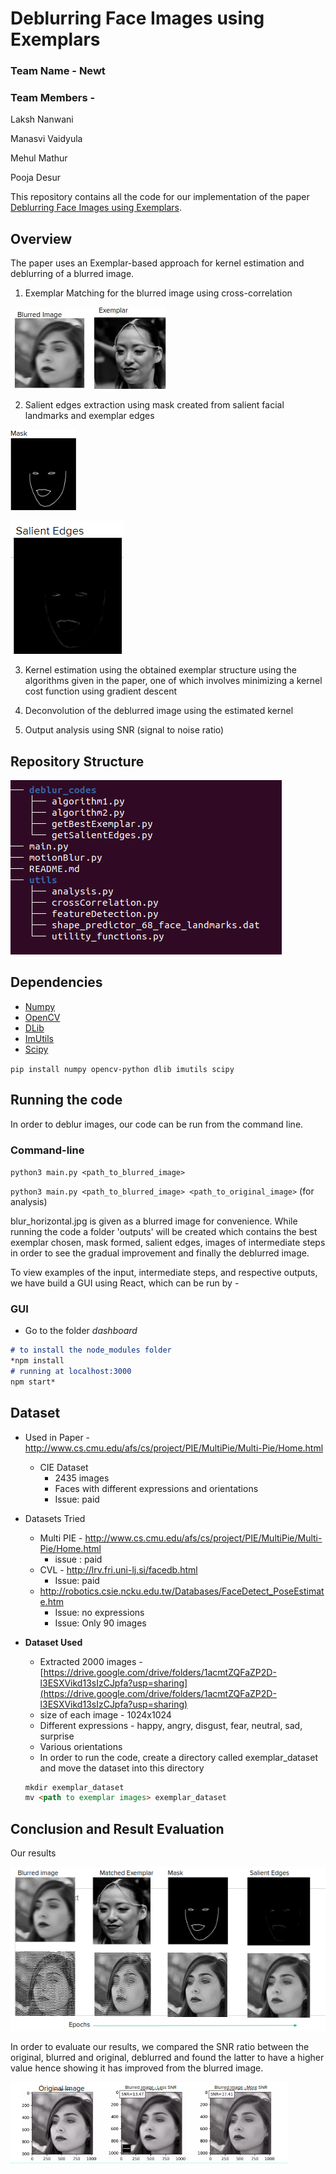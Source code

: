 # Deblurring Face Images using Exemplars

### Team Name - Newt

### Team Members -

Laksh Nanwani 

Manasvi Vaidyula 

Mehul Mathur

Pooja Desur 

This repository contains all the code for our implementation of the paper [Deblurring Face Images using Exemplars](https://faculty.ucmerced.edu/mhyang/papers/eccv14_deblur.pdf).

## Overview

The paper uses an Exemplar-based approach for kernel estimation and deblurring of a blurred image.

1) Exemplar Matching for the blurred image using cross-correlation

![Untitled](Deblurring%20Face%20Images%20using%20Exemplars%20e6dd073f645645dc8b4d34606664997b/Untitled.png)

2) Salient edges extraction using mask created from salient facial landmarks and exemplar edges

![Untitled](Deblurring%20Face%20Images%20using%20Exemplars%20e6dd073f645645dc8b4d34606664997b/Untitled%201.png)

![Screenshot (265).png](Deblurring%20Face%20Images%20using%20Exemplars%20e6dd073f645645dc8b4d34606664997b/Screenshot_(265).png)

3) Kernel estimation using the obtained exemplar structure using the algorithms given in the paper, one of which involves minimizing a kernel cost function using gradient descent

4) Deconvolution of the deblurred image using the estimated kernel

5) Output analysis using SNR (signal to noise ratio)

## Repository Structure

![Untitled](Deblurring%20Face%20Images%20using%20Exemplars%20e6dd073f645645dc8b4d34606664997b/Untitled%202.png)

## Dependencies

- [Numpy](https://numpy.org/install/)
- [OpenCV](https://pypi.org/project/opencv-python/)
- [DLib](https://pypi.org/project/dlib/)
- [ImUtils](https://pypi.org/project/imutils/)
- [Scipy](https://scipy.org/install/)

`pip install numpy opencv-python dlib imutils scipy`

## Running the code

In order to deblur images, our code can be run from the command line.

### Command-line

`python3 main.py <path_to_blurred_image>` 

`python3 main.py <path_to_blurred_image> <path_to_original_image>` (for analysis)

blur_horizontal.jpg is given as a blurred image for convenience.
While running the code a folder 'outputs' will be created which contains the best exemplar chosen, mask formed, salient edges, images of intermediate steps in order to see the gradual improvement and finally the deblurred image.

To view examples of the input, intermediate steps, and respective outputs, we have build a GUI using React, which can be run by - 

### GUI

- Go to the folder *dashboard*

```markdown
# to install the node_modules folder
*npm install 
# running at localhost:3000
npm start*
```

## Dataset

- Used in Paper - http://www.cs.cmu.edu/afs/cs/project/PIE/MultiPie/Multi-Pie/Home.html
    - CIE Dataset
        - 2435 images
        - Faces with different expressions and orientations
        - Issue: paid
- Datasets Tried
    - Multi PIE - http://www.cs.cmu.edu/afs/cs/project/PIE/MultiPie/Multi-Pie/Home.html
        - issue : paid
    - CVL - http://lrv.fri.uni-lj.si/facedb.html
        - Issue: paid
    - http://robotics.csie.ncku.edu.tw/Databases/FaceDetect_PoseEstimate.htm
        - Issue: no expressions
        - Issue: Only 90 images
- **Dataset Used**
    - Extracted 2000 images - [https://drive.google.com/drive/folders/1acmtZQFaZP2D-l3ESXVikd13sIzCJpfa?usp=sharing](https://drive.google.com/drive/folders/1acmtZQFaZP2D-l3ESXVikd13sIzCJpfa?usp=sharing)
    - size of each image - 1024x1024
    - Different expressions - happy, angry, disgust, fear, neutral, sad, surprise
    - Various orientations
    - In order to run the code, create a directory called exemplar_dataset and move the dataset into this directory
    
    ```markdown
    mkdir exemplar_dataset
    mv <path to exemplar images> exemplar_dataset
    ```
    

## Conclusion and Result Evaluation

Our results

![Untitled](Deblurring%20Face%20Images%20using%20Exemplars%20e6dd073f645645dc8b4d34606664997b/Untitled%203.png)

In order to evaluate our results, we compared the SNR ratio between the original, blurred and original, deblurred and found the latter to have a higher value hence showing it has improved from the blurred image.

![Untitled](Deblurring%20Face%20Images%20using%20Exemplars%20e6dd073f645645dc8b4d34606664997b/Untitled%204.png)
